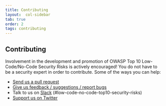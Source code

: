 ```yaml
---
title: Contributing
layout:  col-sidebar
tab: true
order: 2
tags: contributing
---
```


## Contributing
Involvement in the development and promotion of OWASP Top 10 Low-Code/No-Code Security Risks is actively encouraged!
You do not have to be a security expert in order to contribute. 
Some of the ways you can help:

- [Send us a pull request](https://github.com/OWASP/www-project-top-10-low-code-no-code-security-risks/pulls)
- [Give us feedback / suggestions / report bugs](https://github.com/OWASP/www-project-top-10-low-code-no-code-security-risks/issues)
- Talk to us on [Slack](https://owasp.slack.com/archives/C02C6RU6G10) (#low-code-no-code-top10-security-risks)
- [Support us on Twitter](https://twitter.com/OWASPNoCode)

